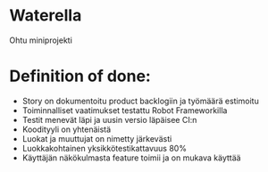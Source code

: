 # Waterella
Ohtu miniprojekti


# Definition of done:
- Story on dokumentoitu product backlogiin ja työmäärä estimoitu
- Toiminnalliset vaatimukset testattu Robot Frameworkilla
- Testit menevät läpi ja uusin versio läpäisee CI:n
- Koodityyli on yhtenäistä
- Luokat ja muuttujat on nimetty järkevästi
- Luokkakohtainen yksikkötestikattavuus 80%
- Käyttäjän näkökulmasta feature toimii ja on mukava käyttää

